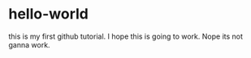 # hello-world

this is my first github tutorial. I hope this is going to work.
Nope its not ganna work. 
